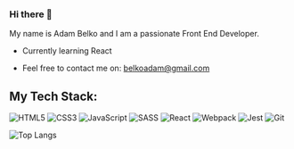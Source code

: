### Hi there 👋

My name is Adam Belko and I am a passionate Front End Developer.

-   Currently learning React

-   Feel free to contact me on: belkoadam@gmail.com

## My Tech Stack:

![HTML5](https://img.shields.io/badge/-HTML5-E34F26?style=for-the-badge&logo=html5&logoColor=white)
![CSS3](https://img.shields.io/badge/-CSS3-1572B6?style=for-the-badge&logo=css3)
![JavaScript](https://img.shields.io/badge/-JavaScript-black?style=for-the-badge&logo=javascript)
![SASS](https://img.shields.io/badge/SASS-hotpink.svg?style=for-the-badge&logo=SASS&logoColor=white)
![React](https://img.shields.io/badge/-React-grey?style=for-the-badge&logo=react)
![Webpack](https://img.shields.io/badge/webpack-%238DD6F9.svg?style=for-the-badge&logo=webpack&logoColor=black)
![Jest](https://img.shields.io/badge/-jest-%23C21325?style=for-the-badge&logo=jest&logoColor=white)
![Git](https://img.shields.io/badge/-Git-black?style=for-the-badge&logo=git)

![Top Langs](https://github-readme-stats.vercel.app/api/top-langs/?username=adambelko&hide=TeX&layout=compact)
